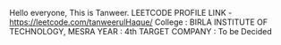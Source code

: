 Hello everyone, This is Tanweer.
LEETCODE PROFILE LINK - https://leetcode.com/tanweerulHaque/
College : BIRLA INSTITUTE OF TECHNOLOGY, MESRA
YEAR : 4th
TARGET COMPANY : To be Decided

